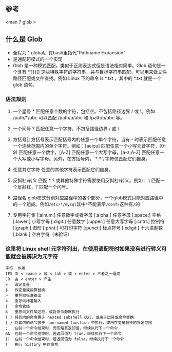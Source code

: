 
## 参考

<man 7 glob >





## 什么是 Glob

- 全程为：global。在bash里指代"Pathname Expansion"
- 是通配符模式的一个实现
- Glob 是一种模式匹配，类似于正则表达式但是语法相对简单。Glob 语句是一个含有 *,?{}[] 这些特殊字符的字符串，并与目标字符串匹配。可以用来做文件路径匹配或文件查找。例如 Linux 下的命令 ls *.txt ，其中的 *.txt 就是一个 glob 语句。

### 语法规则

1. 一个星号 *
匹配任意个数的字符，包括空。不包括路径边界 / 或 \。例如 /path/*/abc 可以匹配 /path/a/abc 和 /path/b/abc 等。

2. 一个问号 ?
匹配任意一个字符，不包括路径边界 / 或 \

3. 方括号[]
方括号表示匹配括号内的任意一个单个字符，当有 - 时表示匹配任意一个连续范围内的单个字符。例如：[aeiou] 匹配任意一个小写元音字符，[0-9] 匹配任意一个数字，[A-Z] 匹配任意一个大写字母，[a-z,A-Z] 匹配任意一个大写或小写字母。另外，在方括号内， * ? \ 字符仅匹配它们自身。

4. 任意其它字符
任意的其他字符表示匹配它们自身。

5. 反斜杠\转义
匹配 * ? 或其他特殊字符需要使用反斜杠\转义。例如： \\ 匹配一个反斜杠，\? 匹配一个问号。

6. 路径名
glob模式分别对应路径中的各个部分，一个glob模式只能对应路径中的一个组成。例如`/etc/*/mysql`其中`*`不能表示`/conf/`这种有`/`的

7. 专用字符集
[:alnum:]	任意数字或者字母
[:alpha:]	任意字母
[:space:]	空格
[:lower:]	小写字母
[:digit:]	任意数字
[:upper:]	任意大写字母
[:cntrl:]	控制符
[:graph:]	图形
[:print:]	可打印字符
[:punct:]	标点符号
[:xdigit:]	十六进制数
[:blank:]	空白字符（未验证）



### 这里将 Linux shell 元字符列出，在使用通配符时如果没有进行转义可能就会被辨识为元字符

``` shell
字符	作用
IFS	由 < space > 或 < tab > 或 < enter > 三者之一组成
CR	由 < enter > 产生
=	设定变量
$	作变量或运算替换
>	重导向标准输出
<	重导向标准输入
|	命令管线
&	重导向文件描述符，或将命令静默执行
( )	将其内的命令置于 nested subshell 执行，或用于运算或命令替换
{ }	将其内的命令置于 non-named function 中执行，或用在变量替换的界定范围
;	在前一个命令结束时，而忽略其返回值，继续执行下一个命令
&&	在前一个命令结束时，若返回值为 true，继续执行下一个命令
||	在前一个命令结束时，若返回值为 false，继续执行下一个命令
!	执行 history 中的命令
```
